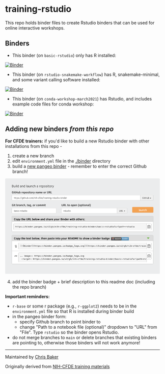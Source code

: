 # training-rstudio

This repo holds binder files to create Rstudio binders that can be used for online interactive workshops.

## Binders

- This binder (on `basic-rstudio`) only has R installed:

[![Binder](https://binder.pangeo.io/badge_logo.svg)](https://binder.pangeo.io/v2/gh/nih-cfde/training-rstudio-binder/basic-rstudio?urlpath=rstudio)

- This binder (on `rstudio-snakemake-workflow`) has R, snakemake-minimal, and some variant calling software installed:

[![Binder](https://binder.pangeo.io/badge_logo.svg)](https://binder.pangeo.io/v2/gh/nih-cfde/training-rstudio-binder/rstudio-snakemake-workflow?urlpath=rstudio)

- This binder (on `conda-workshop-march2021`) has Rstudio, and includes example code files for conda workshop:

[![Binder](https://binder.pangeo.io/badge_logo.svg)](https://binder.pangeo.io/v2/gh/nih-cfde/training-rstudio-binder/conda-workshop-march2021?urlpath=rstudio)


## Adding new binders *from this repo*

**For CFDE trainers:** if you'd like to build a new Rstudio binder with other installations from this repo - 

1) create a new branch
2) edit `environment.yml` file in the [./binder](./binder) directory
3) build a [new pangeo binder](https://binder.pangeo.io/) - remember to enter the correct Github branch!

![](./rstudio-binder-setup.png)

4) add the binder badge + brief description to this readme doc (including the repo branch)

**Important reminders:**

- `r-base` or some r package (e.g., `r-ggplot2`) needs to be in the `environment.yml` file so that R is installed during binder build
- in the pangeo binder form:
  - specify Github branch to point binder to
  - change "Path to a notebook file (optional)" dropdown to "URL" from "File". Type `rstudio` so the binder opens Rstudio.
- do not merge branches to `main` or delete branches that existing binders are pointing to, otherwise those binders will not work anymore!

---

Maintained by [Chris Baker](https://github.com/bakerccm)

Originally derived from [NIH-CFDE training materials](https://github.com/nih-cfde/training-rstudio-binder)
